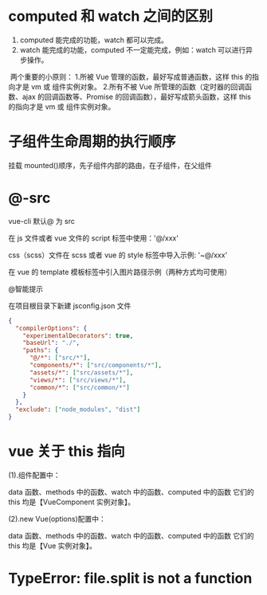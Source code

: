 # computed 和 watch 之间的区别

1. computed 能完成的功能，watch 都可以完成。
2. watch 能完成的功能，computed 不一定能完成，例如：watch 可以进行异步操作。

​ 两个重要的小原则： 1.所被 Vue 管理的函数，最好写成普通函数，这样 this 的指向才是 vm 或 组件实例对象。 2.所有不被 Vue 所管理的函数（定时器的回调函数、ajax 的回调函数等、Promise 的回调函数），最好写成箭头函数，这样 this 的指向才是 vm 或 组件实例对象。

# 子组件生命周期的执行顺序

挂载 mounted()顺序，先子组件内部的路由，在子组件，在父组件

# @-src

vue-cli 默认@ 为 src

在 js 文件或者 vue 文件的 script 标签中使用：'@/xxx'

css（scss）文件在 scss 或者 vue 的 style 标签中导入示例: '~@/xxx'

在 vue 的 template 模板标签中引入图片路径示例（两种方式均可使用）

@智能提示

在项目根目录下新建 jsconfig.json 文件

```json
{
  "compilerOptions": {
    "experimentalDecorators": true,
    "baseUrl": "./",
    "paths": {
      "@/*": ["src/*"],
      "components/*": ["src/components/*"],
      "assets/*": ["src/assets/*"],
      "views/*": ["src/views/*"],
      "common/*": ["src/common/*"]
    }
  },
  "exclude": ["node_modules", "dist"]
}
```

# vue 关于 this 指向

(1).组件配置中：

data 函数、methods 中的函数、watch 中的函数、computed 中的函数 它们的 this 均是【VueComponent 实例对象】。

(2).new Vue(options)配置中：

data 函数、methods 中的函数、watch 中的函数、computed 中的函数 它们的 this 均是【Vue 实例对象】。

# TypeError: file.split is not a function
